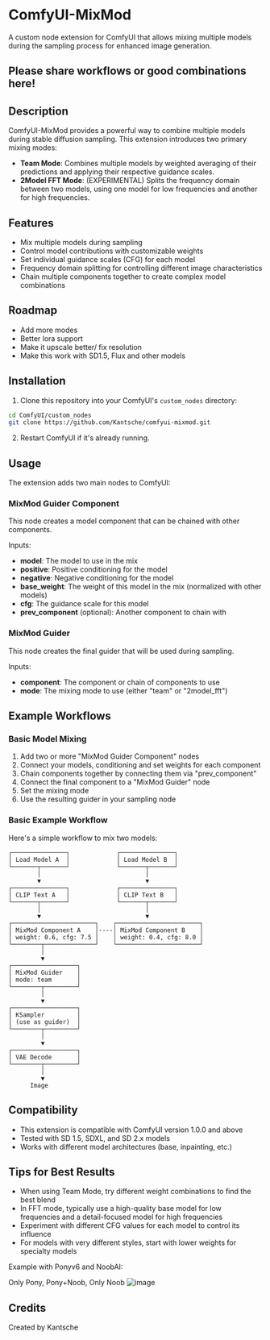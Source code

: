 # ComfyUI-MixMod

A custom node extension for ComfyUI that allows mixing multiple models during the sampling process for enhanced image generation.

## Please share workflows or good combinations here!

## Description

ComfyUI-MixMod provides a powerful way to combine multiple models during stable diffusion sampling. This extension introduces two primary mixing modes:

- **Team Mode**: Combines multiple models by weighted averaging of their predictions and applying their respective guidance scales.
- **2Model FFT Mode**: (EXPERIMENTAL) Splits the frequency domain between two models, using one model for low frequencies and another for high frequencies.

## Features

- Mix multiple models during sampling
- Control model contributions with customizable weights
- Set individual guidance scales (CFG) for each model
- Frequency domain splitting for controlling different image characteristics
- Chain multiple components together to create complex model combinations

## Roadmap

- Add more modes
- Better lora support
- Make it upscale better/ fix resolution
- Make this work with SD1.5, Flux and other models

## Installation

1. Clone this repository into your ComfyUI's `custom_nodes` directory:
```bash
cd ComfyUI/custom_nodes
git clone https://github.com/Kantsche/comfyui-mixmod.git
```

2. Restart ComfyUI if it's already running.

## Usage

The extension adds two main nodes to ComfyUI:

### MixMod Guider Component

This node creates a model component that can be chained with other components.

Inputs:
- **model**: The model to use in the mix
- **positive**: Positive conditioning for the model
- **negative**: Negative conditioning for the model
- **base_weight**: The weight of this model in the mix (normalized with other models)
- **cfg**: The guidance scale for this model
- **prev_component** (optional): Another component to chain with

### MixMod Guider

This node creates the final guider that will be used during sampling.

Inputs:
- **component**: The component or chain of components to use
- **mode**: The mixing mode to use (either "team" or "2model_fft")

## Example Workflows

### Basic Model Mixing

1. Add two or more "MixMod Guider Component" nodes
2. Connect your models, conditioning and set weights for each component
3. Chain components together by connecting them via "prev_component"
4. Connect the final component to a "MixMod Guider" node
5. Set the mixing mode
6. Use the resulting guider in your sampling node

### Basic Example Workflow

Here's a simple workflow to mix two models:

```
┌───────────────┐             ┌───────────────┐
│ Load Model A  │             │ Load Model B  │
└───────┬───────┘             └───────┬───────┘
        │                             │
        ▼                             ▼
┌───────────────┐             ┌───────────────┐
│ CLIP Text A   │             │ CLIP Text B   │
└───────┬───────┘             └───────┬───────┘
        │                             │
        ▼                             ▼
┌───────────────────────┐    ┌───────────────────────┐
│ MixMod Component A    │----│ MixMod Component B    │
│ weight: 0.6, cfg: 7.5 │    │ weight: 0.4, cfg: 8.0 │
└────────┬──────────────┘    └───────────────────────┘
         │
         ▼
┌──────────────────┐
│ MixMod Guider    │
│ mode: team       │
└────────┬─────────┘
         │
         ▼
┌──────────────────┐
│ KSampler         │
│ (use as guider)  │
└────────┬─────────┘
         │
         ▼
┌──────────────────┐
│ VAE Decode       │
└────────┬─────────┘
         │
         ▼
      Image
```

## Compatibility

- This extension is compatible with ComfyUI version 1.0.0 and above
- Tested with SD 1.5, SDXL, and SD 2.x models
- Works with different model architectures (base, inpainting, etc.)

## Tips for Best Results

- When using Team Mode, try different weight combinations to find the best blend
- In FFT mode, typically use a high-quality base model for low frequencies and a detail-focused model for high frequencies
- Experiment with different CFG values for each model to control its influence
- For models with very different styles, start with lower weights for specialty models

Example with Ponyv6 and NoobAI:

Only Pony, Pony+Noob, Only Noob
![image](https://github.com/user-attachments/assets/0108c1e4-bf3c-4060-9860-47ae8a52b627)


## Credits

Created by Kantsche
